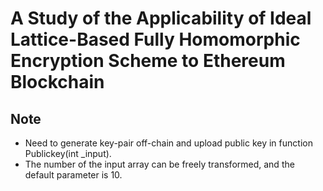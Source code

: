 # A Study of the Applicability of Ideal Lattice-Based Fully Homomorphic Encryption Scheme to Ethereum Blockchain

## Note
  * Need to generate key-pair off-chain and upload public key in function Publickey(int \_input).
  * The number of the input array can be freely transformed, and the default parameter is 10.
